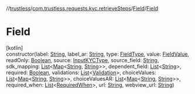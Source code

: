 //[trustless](../../../index.md)/[com.trustless.requests.kyc.retrieveSteps](../index.md)/[Field](index.md)/[Field](-field.md)

# Field

[kotlin]\
constructor(label: [String](https://kotlinlang.org/api/latest/jvm/stdlib/kotlin/-string/index.html), label_ar: [String](https://kotlinlang.org/api/latest/jvm/stdlib/kotlin/-string/index.html), type: [FieldType](../-field-type/index.md), value: [FieldValue](../-field-value/index.md), readOnly: [Boolean](https://kotlinlang.org/api/latest/jvm/stdlib/kotlin/-boolean/index.html), source: [InputKYCType](../-input-k-y-c-type/index.md), source_field: [String](https://kotlinlang.org/api/latest/jvm/stdlib/kotlin/-string/index.html), sdk_mapping: [List](https://kotlinlang.org/api/latest/jvm/stdlib/kotlin.collections/-list/index.html)&lt;[Map](https://kotlinlang.org/api/latest/jvm/stdlib/kotlin.collections/-map/index.html)&lt;[String](https://kotlinlang.org/api/latest/jvm/stdlib/kotlin/-string/index.html), [String](https://kotlinlang.org/api/latest/jvm/stdlib/kotlin/-string/index.html)&gt;&gt;, dependent_field: [List](https://kotlinlang.org/api/latest/jvm/stdlib/kotlin.collections/-list/index.html)&lt;[String](https://kotlinlang.org/api/latest/jvm/stdlib/kotlin/-string/index.html)&gt;, required: [Boolean](https://kotlinlang.org/api/latest/jvm/stdlib/kotlin/-boolean/index.html), validations: [List](https://kotlinlang.org/api/latest/jvm/stdlib/kotlin.collections/-list/index.html)&lt;[Validation](../-validation/index.md)&gt;, choiceValues: [List](https://kotlinlang.org/api/latest/jvm/stdlib/kotlin.collections/-list/index.html)&lt;[Map](https://kotlinlang.org/api/latest/jvm/stdlib/kotlin.collections/-map/index.html)&lt;[String](https://kotlinlang.org/api/latest/jvm/stdlib/kotlin/-string/index.html), [String](https://kotlinlang.org/api/latest/jvm/stdlib/kotlin/-string/index.html)&gt;&gt;, choiceValuesAR: [List](https://kotlinlang.org/api/latest/jvm/stdlib/kotlin.collections/-list/index.html)&lt;[Map](https://kotlinlang.org/api/latest/jvm/stdlib/kotlin.collections/-map/index.html)&lt;[String](https://kotlinlang.org/api/latest/jvm/stdlib/kotlin/-string/index.html), [String](https://kotlinlang.org/api/latest/jvm/stdlib/kotlin/-string/index.html)&gt;&gt;, required_when: [List](https://kotlinlang.org/api/latest/jvm/stdlib/kotlin.collections/-list/index.html)&lt;[RequiredWhen](../-required-when/index.md)&gt;, url: [String](https://kotlinlang.org/api/latest/jvm/stdlib/kotlin/-string/index.html), webview_url: [String](https://kotlinlang.org/api/latest/jvm/stdlib/kotlin/-string/index.html))
